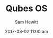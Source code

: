 ---
layout: post
author: Sam Hewitt
title: "Qubes OS"
date: "2017-03-02 11:00 am"
logo: "qubes"
image: "qubes-os-4.0.png"
tags: [desktop, privacy, security]
category: [advanced]
notes:
  homepage: https://www.qubes-os.org/
  version: "4.0"
  desktops: [Xfce]
  install: graphical
  developers:
    - name: Qubes OS Team
      url: https://www.qubes-os.org/team/
---